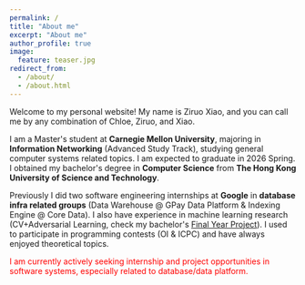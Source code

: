 ```yaml
---
permalink: /
title: "About me"
excerpt: "About me"
author_profile: true
image:
  feature: teaser.jpg
redirect_from: 
  - /about/
  - /about.html
---
```

Welcome to my personal website! My name is Ziruo Xiao, and you can call me by any combination of Chloe, Ziruo, and Xiao.

I am a Master's student at **Carnegie Mellon University**, majoring in **Information Networking** (Advanced Study Track), studying general computer systems related topics. I am expected to graduate in 2026 Spring. I obtained my bachelor's degree in **Computer Science** from **The Hong Kong University of Science and Technology**.

Previously I did two software engineering internships at **Google** in **database infra related groups** (Data Warehouse @ GPay Data Platform & Indexing Engine @ Core Data). I also have experience in machine learning research (CV+Adversarial Learning, check my bachelor's [Final Year Project](https://github.com/DL-for-CFD/alpinn_for_submission)). I used to participate in programming contests (OI & ICPC) and have always enjoyed theoretical topics.

<span style="color:red">
I am currently actively seeking internship and project opportunities in software systems, especially related to database/data platform.
</span>
